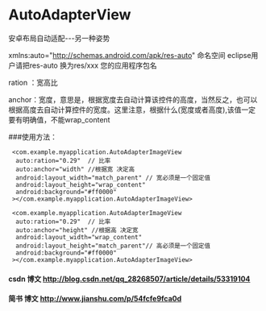 # AutoAdapterView
安卓布局自动适配---另一种姿势


xmlns:auto="http://schemas.android.com/apk/res-auto" 命名空间 eclipse用户请把res-auto 换为res/xxx 您的应用程序包名

ration ：宽高比

anchor：宽度，意思是，根据宽度去自动计算该控件的高度，当然反之，也可以根据高度去自动计算控件的宽度。这里注意，根据什么(宽度或者高度),该值一定要有明确值，不能wrap_content

###使用方法：

     <com.example.myapplication.AutoAdapterImageView
      auto:ration="0.29"  // 比率
      auto:anchor="width" //根据宽 决定高
      android:layout_width="match_parent" // 宽必须是一个固定值  
      android:layout_height="wrap_content"
      android:background="#ff0000"
     ></com.example.myapplication.AutoAdapterImageView>

     <com.example.myapplication.AutoAdapterImageView
      auto:ration="0.29"  // 比率
      auto:anchor="height" //根据高 决定宽
      android:layout_width="wrap_content" 
      android:layout_height="match_parent"// 高必须是一个固定值
      android:background="#ff0000"
     ></com.example.myapplication.AutoAdapterImageView>

#### csdn 博文 http://blog.csdn.net/qq_28268507/article/details/53319104
#### 简书  博文 http://www.jianshu.com/p/54fcfe9fca0d
